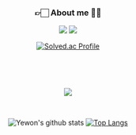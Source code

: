 <div align=center>

 <!--프로필-->
<h3><b>👉🏻 About me 👩🏻</b></h3>
 
<!-- 뱃지 
<a href="[1. 연결하고싶은 사이트 url]" target="_blank"><img src="https://img.shields.io/badge/[2. 등록하려는 이름]-[3. #을 뺀 나머지 색깔코드]?style=flat-square&logo=[4. 로고명(아이콘명)]&logoColor=white"/></a> -->
  
<p style="margin=top: 10px;"><a href="https://blog.naver.com/tbwmwjstk" target="_blank"><img src="https://img.shields.io/badge/Blog-03C75A?style=flat&logo=Naver&logoColor=white"/></a>
 <a href="https://yeeeh.tistory.com/" target="_blank"><img src="https://img.shields.io/badge/Tistory-9999FF?style=flat&logoColor=white"/></a></p>

 <!--백준 티어--> 
 
[![Solved.ac Profile](http://mazassumnida.wtf/api/v2/generate_badge?boj=yeeeh)](https://solved.ac/yeeeh/)
  
&nbsp;  

  <!--기술 스택
<h3><b>👉🏻 Tech Stack ⚒</b></h3>
<p><b>Techs that I've used at least once.</b></h4></p>
  
 언어 뱃지
<p margin-top: 30px><img src="https://img.shields.io/badge/java-007396?style=for-the-badge&logo=java&logoColor=white">
<img src="https://img.shields.io/badge/python-3776AB?style=for-the-badge&logo=python&logoColor=white">
<img src="https://img.shields.io/badge/html5-E34F26?style=for-the-badge&logo=HTML5&logoColor=white"> 
<img src="https://img.shields.io/badge/css3-1572B6?style=for-the-badge&logo=CSS3&logoColor=white"></p> -->

&nbsp;  
<!-- 깃허브 상태 -->
  
<p margin-top: 30px><img src="https://img.shields.io/badge/Github Status-181717?style=for-the-badge&logo=GitHub&logoColor=white"></p>
<br>

<!--상태-->  
![Yewon's github stats](https://github-readme-stats.vercel.app/api?username=YewonYeo&show_icons=true&theme=dracula)
[![Top Langs](https://github-readme-stats.vercel.app/api/top-langs/?username=YewonYeo&layout=compact&theme=dracula)](https://github.com/yewon717/github-readme-stats)

  
 </div>
